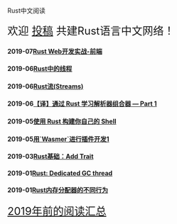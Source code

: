 <div id="read-title">
    <div id="word">Rust中文阅读</div>
</div>
<br>

<div id="read">

<div id="read-join" style="font-size: 1.5rem;">欢迎 <a href="https://github.com/rustlang-cn/rustlang-cn#%E4%B8%80%E5%8F%82%E4%B8%8E-rust-%E4%B8%AD%E6%96%87%E9%98%85%E8%AF%BB%E6%8A%95%E7%A8%BF" target="_black">投稿</a> 共建Rust语言中文网络！</div>

<h4><span id="date"> 2019-07</span><a href="/read/07/practical-rust-web-development-front-end.html">Rust Web开发实战-前端</a></h4>

<h4><span id="date"> 2019-06</span><a href="/read/06/threads-in-rust.html">Rust中的线程</a></h4>

<h4><span id="date"> 2019-06</span><a href="/read/06/rust-streams.html">Rust流(Streams)</a></h4>

<h4><span id="date"> 2019-06</span><a href="/read/06/learning-parser-combinators-with-rust-1.html">【译】通过 Rust 学习解析器组合器 — Part 1</a></h4>

<h4><span id="date"> 2019-05</span><a href="/read/05/Build-Your-Own-Shell-using-Rust.html">使用 Rust 构建你自己的 Shell</a></h4>

<h4><span id="date"> 2019-05</span><a href="/read/05/wasmer-plugin-pt-1.html">用`Wasmer`进行插件开发1</a></h4>

<h4><span id="date"> 2019-03</span><a href="/read/03/rust-bacise-add-trait.html">Rust基础：Add Trait</a></h4>

<h4><span id="date"> 2019-01</span><a href="/read/01/rust-dedicated-gc-thread.html">Rust: Dedicated GC thread</a></h4>

<h4><span id="date"> 2019-01</span><a href="/read/01/rust-memory-allocator.html">Rust内存分配器的不同行为</a></h4>

<div id="read-more" style="font-size: 1.5rem;"><a href="https://github.com/rustlang-cn/resourses/tree/master/article" target="_black">2019年前的阅读汇总</a></div>

</div>
